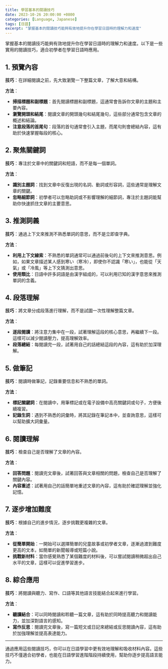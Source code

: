```yaml
---
title: 學習基本的閱讀技巧
date: 2023-10-26 20:00:00 +0800
categories: [Language, Japanese]
tags: [日語] 
excerpt: "掌握基本的閱讀技巧能夠有效地提升你在學習日語時的理解力和速度"
---
```


掌握基本的閱讀技巧能夠有效地提升你在學習日語時的理解力和速度。以下是一些實用的閱讀技巧，適合初學者在學習日語時應用。

## **1. 預覽內容**

**技巧**：在詳細閱讀之前，先大致瀏覽一下整篇文章，了解大意和結構。

**方法**：
- **掃描標題和副標題**：首先閱讀標題和副標題，這通常會告訴你文章的主題和主要內容。
- **瀏覽開頭和結尾**：閱讀文章的開頭幾句和結尾幾句，這些部分通常包含文章的概述和結論。
- **注意段落的首尾句**：段落的首句通常會引入主題，而尾句則會總結內容，這有助於快速掌握每段的核心。

## **2. 聚焦關鍵詞**

**技巧**：專注於文章中的關鍵詞和短語，而不是每一個單詞。

**方法**：
- **識別主題詞**：找到文章中反復出現的名詞、動詞或形容詞，這些通常是理解文章的關鍵。
- **忽略細節詞**：初學者可以忽略助詞或不影響理解的細節詞，專注於主題詞能幫助你快速抓住文章的主要意思。

## **3. 推測詞義**

**技巧**：通過上下文來推測不熟悉單詞的意思，而不是立即查字典。

**方法**：
- **利用上下文線索**：不熟悉的單詞通常可以通過前後句的上下文來推測意思。例如，如果文章描述某人感到寒い（寒冷），即使你不認識「寒い」，也能從「天氣」或「冷風」等上下文猜測出意思。
- **使用類比**：日語中許多詞語是由漢字組成的，可以利用已知的漢字意思來推測單詞的含義。

## **4. 段落理解**

**技巧**：將文章分成段落進行理解，而不是試圖一次性理解整篇文章。

**方法**：
- **逐段閱讀**：將注意力集中在一段，試著理解這段的核心意思，再繼續下一段。這樣可以減少閱讀壓力，提高理解效率。
- **段落總結**：每閱讀完一段，試著用自己的話總結這段的內容，這有助於加深理解。

## **5. 做筆記**

**技巧**：閱讀時做筆記，記錄重要信息和不熟悉的單詞。

**方法**：
- **標記關鍵詞**：在閱讀中，用筆標記或在電子設備中高亮關鍵詞或句子，方便後續複習。
- **記錄生詞**：遇到不熟悉的詞彙時，將其記錄在筆記本中，並查詢意思，這樣可以幫助擴大詞彙量。

## **6. 閱讀理解**

**技巧**：檢查自己是否理解了文章的內容。

**方法**：
- **回答問題**：閱讀完文章後，試著回答與文章相關的問題，檢查自己是否理解了關鍵內容。
- **內容重述**：試著用自己的話簡單地重述文章的內容，這有助於確認理解並強化記憶。

## **7. 逐步增加難度**

**技巧**：根據自己的進步情況，逐步挑戰更複雜的文章。

**方法**：
- **從簡單開始**：一開始可以選擇簡單的兒童故事或初學者文章，逐漸過渡到難度更高的文本，如簡單的新聞報導或短篇小說。
- **挑戰新材料**：當你感覺熟悉了某個難度的材料後，可以嘗試閱讀稍微超出自己水平的文章，這樣可以促進學習進步。

## **8. 綜合應用**

**技巧**：將閱讀與聽力、寫作、口語等其他語言技能結合起來進行學習。

**方法**：
- **聽讀結合**：可以同時閱讀和聆聽一篇文章，這有助於同時提高聽力和閱讀能力，並加深對語言的感知。
- **寫作反思**：閱讀完文章後，寫一篇短文或日記來總結或反思閱讀內容，這有助於加強理解並提高表達能力。

---

通過應用這些閱讀技巧，你可以在日語學習中更有效地理解和吸收材料內容。這些技巧不僅適合初學者，也能在日語學習進階階段持續使用，幫助你逐步提高語言能力。

